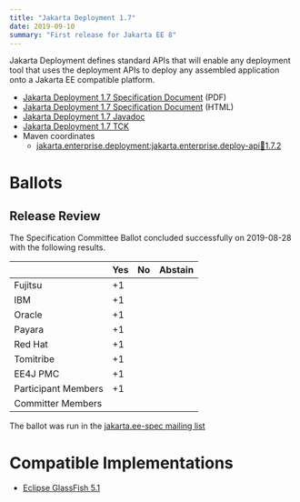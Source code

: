 ```yaml
---
title: "Jakarta Deployment 1.7"
date: 2019-09-10
summary: "First release for Jakarta EE 8"
---
```

Jakarta Deployment defines standard APIs that will enable any deployment tool that uses the
deployment APIs to deploy any assembled application onto a Jakarta EE compatible platform.

* [Jakarta Deployment 1.7 Specification Document](./deployment-spec-1.7.pdf) (PDF)
* [Jakarta Deployment 1.7 Specification Document](./deployment-spec-1.7.html) (HTML)
* [Jakarta Deployment 1.7 Javadoc](./apidocs)
* [Jakarta Deployment 1.7 TCK](http://download.eclipse.org/jakartaee/platform/8.0/eclipse-jakartaeetck-8.0.0.zip)
* Maven coordinates
  * [jakarta.enterprise.deployment:jakarta.enterprise.deploy-api:jar:1.7.2](https://search.maven.org/artifact/jakarta.enterprise.deployment/jakarta.enterprise.deploy-api/1.7.2/jar)

# Ballots

## Release Review

The Specification Committee Ballot concluded successfully on 2019-08-28 with the following results.

|                       |  Yes    | No      | Abstain  |
|-----------------------|---------|---------|----------|
|Fujitsu                |   +1    |         |          |
|IBM                    |   +1    |         |          |
|Oracle                 |   +1    |         |          |
|Payara                 |   +1    |         |          |
|Red Hat                |   +1    |         |          |
|Tomitribe              |   +1    |         |          |
|EE4J PMC               |   +1    |         |          |
|Participant Members    |   +1    |         |          |
|Committer Members      |         |         |          |

The ballot was run in the [jakarta.ee-spec mailing list](https://www.eclipse.org/lists/jakarta.ee-spec/msg00452.html)

# Compatible Implementations

* [Eclipse GlassFish 5.1](https://eclipse-ee4j.github.io/glassfish/)

